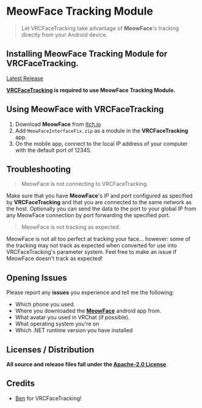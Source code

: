 # MeowFace Tracking Module

> Let VRCFaceTracking take advantage of **MeowFace**'s tracking directly from your Android device.

## Installing **MeowFace Tracking Module** for **VRCFaceTracking**.

[Latest Release](https://github.com/Sparkpy/VRCFaceTracking-MeowFace/releases/)

**[VRCFaceTracking](https://github.com/benaclejames/VRCFaceTracking/releases/) is required to use MeowFace Tracking Module.**
  
## Using MeowFace with VRCFaceTracking

1. Download **MeowFace** from [Itch.io](https://suvidriel.itch.io/meowface)
2. Add `MeowFaceInterfaceFix.zip` as a module in the **VRCFaceTracking** app.
3. On the mobile app, connect to the local IP address of your computer with the default port of 12345.

## Troubleshooting

> MeowFace is not connecting to VRCFaceTracking.

Make sure that you have **MeowFace**'s *IP* and *port* configured as specified by **VRCFaceTracking** and that you are connected to the same network as the host. Optionally you can send the data to the port to your global IP from any MeowFace connection by port forwarding the specified port.

> MeowFace is not tracking as expected.

MeowFace is not all too perfect at tracking your face... however: some of the tracking may not track as expected when converted for use into VRCFaceTracking's parameter system. Feel free to make an issue if MeowFace doesn't track as expected!

## Opening Issues
Please report any **issues** you experience and tell me the following:
- Which phone you used.
- Where you downloaded the **[MeowFace](https://suvidriel.itch.io/meowface)** android app from.
- What avatar you used in VRChat (if possible).
- What operating system you're on
- Which .NET runtime version you have installed
  
## Licenses / Distribution

**All source and release files fall under the [Apache-2.0 License](https://github.com/regzo2/VRCFaceTracking-Modules/blob/master/LICENSE.txt)**.

## Credits
- [Ben](https://github.com/benaclejames/) for VRCFaceTracking!
